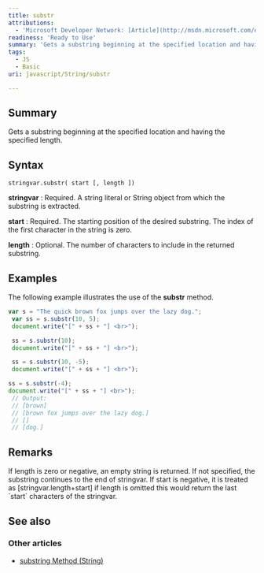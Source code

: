 ```yaml
---
title: substr
attributions:
  - 'Microsoft Developer Network: [Article](http://msdn.microsoft.com/en-us/library/ie/0esxc5wy(v=vs.94).aspx)'
readiness: 'Ready to Use'
summary: 'Gets a substring beginning at the specified location and having the specified length.'
tags:
  - JS
  - Basic
uri: javascript/String/substr

---
```

## Summary

Gets a substring beginning at the specified location and having the specified length.

## Syntax

    stringvar.substr( start [, length ])

**stringvar**
:   Required. A string literal or String object from which the substring is extracted.

**start**
:   Required. The starting position of the desired substring. The index of the first character in the string is zero.

**length**
:   Optional. The number of characters to include in the returned substring.

## Examples

The following example illustrates the use of the **substr** method.

``` js
var s = "The quick brown fox jumps over the lazy dog.";
 var ss = s.substr(10, 5);
 document.write("[" + ss + "] <br>");

 ss = s.substr(10);
 document.write("[" + ss + "] <br>");

 ss = s.substr(10, -5);
 document.write("[" + ss + "] <br>");

ss = s.substr(-4);
document.write("[" + ss + "] <br>");
 // Output:
 // [brown]
 // [brown fox jumps over the lazy dog.]
 // []
 // [dog.]
```

## Remarks

If length is zero or negative, an empty string is returned. If not specified, the substring continues to the end of stringvar. If start is negative, it is treated as [stringvar.length+start] if length is omitted this would return the last \`start\` characters of the stringvar.

## See also

### Other articles

-   [substring Method (String)](/javascript/String/substring)

